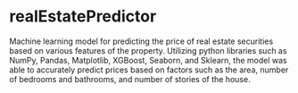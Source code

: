 # realEstatePredictor

Machine learning model for predicting the price of real estate securities based on various features of the property. Utilizing python libraries such as NumPy, Pandas, Matplotlib, XGBoost, Seaborn, and Sklearn, the model was able to accurately predict prices based on factors such as the area, number of bedrooms and bathrooms, and number of stories of the house. 
